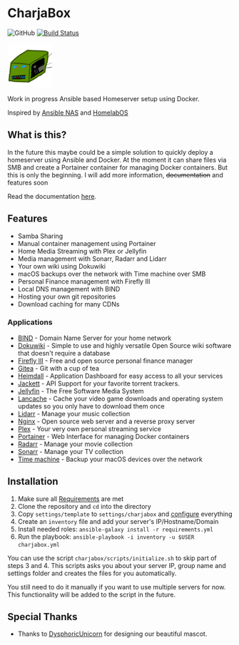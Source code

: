 # CharjaBox
![GitHub](https://img.shields.io/github/license/CherryKitten/CharjaBox)
[![Build Status](https://travis-ci.com/CherryKitten/CharjaBox.svg?branch=master)](https://travis-ci.com/CherryKitten/CharjaBox)

<img src='docs/img/mascot.png' alt='CharjaBox mascot' width="100"/>

Work in progress Ansible based Homeserver setup using Docker.

Inspired by [Ansible NAS](https://github.com/davestephens/ansible-nas) and [HomelabOS](https://gitlab.com/NickBusey/HomelabOS)

## What is this?

In the future this maybe could be a simple solution to quickly deploy a homeserver using Ansible and Docker.
At the moment it can share files via SMB and create a Portainer container for managing Docker containers. But this is only the beginning.
I will add more information, ~~documentation~~ and features soon

Read the documentation [here](https://cherrykitten.github.io/CharjaBox).

## Features

* Samba Sharing
* Manual container management using Portainer
* Home Media Streaming with Plex or Jellyfin
* Media management with Sonarr, Radarr and Lidarr
* Your own wiki using Dokuwiki
* macOS backups over the network with Time machine over SMB
* Personal Finance management with Firefly III
* Local DNS management with BIND
* Hosting your own git repositories
* Download caching for many CDNs

### Applications

* [BIND](https://www.isc.org/bind/) - Domain Name Server for your home network
* [Dokuwiki](https://www.dokuwiki.org/dokuwiki) - Simple to use and highly versatile Open Source wiki software that doesn't require a database
* [Firefly III](https://firefly-iii.org/) - Free and open source personal finance manager
* [Gitea](https://gitea.io/) - Git with a cup of tea
* [Heimdall](https://heimdall.site/) - Application Dashboard for easy access to all your services
* [Jackett](https://github.com/Jackett/Jackett) - API Support for your favorite torrent trackers.
* [Jellyfin](http://jellyfin.org/) - The Free Software Media System
* [Lancache](https://github.com/lancachenet/monolithic) - Cache your video game downloads and operating system updates so you only have to download them once
* [Lidarr](https://lidarr.audio/) - Manage your music collection
* [Nginx](https://www.nginx.com/) - Open source web server and a reverse proxy server
* [Plex](https://www.plex.tv/) - Your very own personal streaming service
* [Portainer](https://portainer.io/) - Web Interface for managing Docker containers
* [Radarr](https://radarr.video/#home) - Manage your movie collection
* [Sonarr](https://sonarr.tv/) - Manage your TV collection
* [Time machine](https://github.com/awlx/samba-timemachine) - Backup your macOS devices over the network

## Installation

1. Make sure all [Requirements](https://cherrykitten.github.io/CharjaBox/#requirements/) are met
2. Clone the repository and `cd` into the directory
3. Copy `settings/template` to `settings/charjabox` and [configure](https://cherrykitten.github.io/CharjaBox/#configuration/) everything
4. Create an `inventory` file and add your server's IP/Hostname/Domain
5. Install needed roles: `ansible-galaxy install -r requirements.yml`
6. Run the playbook: `ansible-playbook -i inventory -u $USER charjabox.yml`

You can use the script `charjabox/scripts/initialize.sh` to skip part of steps 3 and 4. This scripts asks you about your server IP, group name and settings folder and creates the files for you automatically.

You still need to do it manually if you want to use multiple servers for now. This functionality will be added to the script in the future.

## Special Thanks

* Thanks to [DysphoricUnicorn](https://github.com/DysphoricUnicorn) for designing our beautiful mascot.
